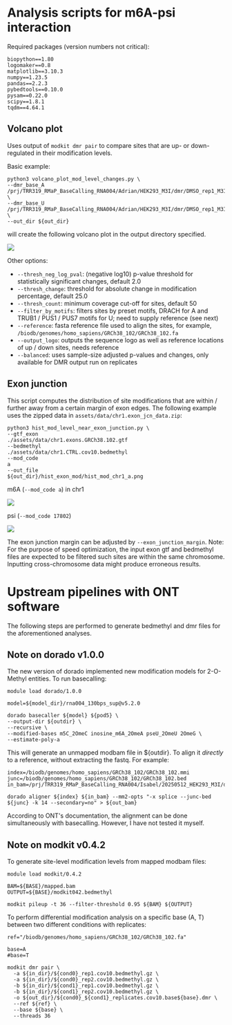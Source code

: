 # Analysis scripts for m6A-psi interaction
Required packages (version numbers not critical):
```
biopython==1.80
logomaker==0.8
matplotlib==3.10.3
numpy==1.23.5
pandas==2.2.3
pybedtools==0.10.0
pysam==0.22.0
scipy==1.8.1
tqdm==4.64.1
```

## Volcano plot
Uses output of `modkit dmr pair` to compare sites that are up- or down-regulated in their modification levels.

Basic example:
```
python3 volcano_plot_mod_level_changes.py \
--dmr_base_A /prj/TRR319_RMaP_BaseCalling_RNA004/Adrian/HEK293_M3I/dmr/DMSO_rep1_M3I_6h_rep1.cov10.m6A.diff_sites.dmr \
--dmr_base_U /prj/TRR319_RMaP_BaseCalling_RNA004/Adrian/HEK293_M3I/dmr/DMSO_rep1_M3I_6h_rep1.cov10.psi.diff_sites.dmr \
--out_dir ${out_dir}
```
will create the following volcano plot in the output directory specified.

![](https://github.com/ADHDrian/RNA004_psi_KD_OE_analysis/blob/main/assets/images/volcano_plot.png)

Other options:
- `--thresh_neg_log_pval`: (negative log10) p-value threshold for statistically significant changes, default 2.0
- `--thresh_change`: threshold for absolute change in modification percentage, default 25.0
- `--thresh_count`: minimum coverage cut-off for sites, default 50
- `--filter_by_motifs`: filters sites by preset motifs, DRACH for A and TRUB1 / PUS1 / PUS7 motifs for U; need to supply reference (see next)
- `--reference`: fasta reference file used to align the sites, for example, `/biodb/genomes/homo_sapiens/GRCh38_102/GRCh38_102.fa`
- `--output_logo`: outputs the sequence logo as well as reference locations of up / down sites, needs reference
- `--balanced`: uses sample-size adjusted p-values and changes, only available for DMR output run on replicates

## Exon junction
This script computes the distribution of site modifications that are within / further away from a certain margin of exon edges. The following example uses the zipped data in `assets/data/chr1.exon_jcn_data.zip`:
```
python3 hist_mod_level_near_exon_junction.py \
--gtf_exon
./assets/data/chr1.exons.GRCh38.102.gtf
--bedmethyl
./assets/data/chr1.CTRL.cov10.bedmethyl
--mod_code
a
--out_file
${out_dir}/hist_exon_mod/hist_mod_chr1_a.png
```

m6A (`--mod_code a`) in chr1

![](https://github.com/ADHDrian/RNA004_psi_KD_OE_analysis/blob/main/assets/images/hist_mod_chr1_a.png)

psi (`--mod_code 17802`)

![](https://github.com/ADHDrian/RNA004_psi_KD_OE_analysis/blob/main/assets/images/hist_mod_chr1_17802.png)

The exon junction margin can be adjusted by `--exon_junction_margin`.
Note: For the purpose of speed optimization, the input exon gtf and bedmethyl files are expected to be filtered such sites are within the same chromosome. Inputting cross-chromosome data might produce erroneous results.

# Upstream pipelines with ONT software
The following steps are performed to generate bedmethyl and dmr files for the aforementioned analyses.

## Note on dorado v1.0.0
The new version of dorado implemented new modification models for 2-O-Methyl entities.
To run basecalling:
```
module load dorado/1.0.0

model=${model_dir}/rna004_130bps_sup@v5.2.0

dorado basecaller ${model} ${pod5} \
--output-dir ${outdir} \
--recursive \
--modified-bases m5C_2OmeC inosine_m6A_2OmeA pseU_2OmeU 2OmeG \
--estimate-poly-a
```
This will generate an unmapped modbam file in ${outdir}. To align it *directly* to a reference, without extracting the fastq. For example:
```
index=/biodb/genomes/homo_sapiens/GRCh38_102/GRCh38_102.mmi
junc=/biodb/genomes/homo_sapiens/GRCh38_102/GRCh38_102.bed
in_bam=/prj/TRR319_RMaP_BaseCalling_RNA004/Isabel/20250512_HEK293_M3I/dorado_v1/HEK293_M3I_24h_1/calls_*.bam

dorado aligner ${index} ${in_bam} --mm2-opts "-x splice --junc-bed ${junc} -k 14 --secondary=no" > ${out_bam}
```
According to ONT's documentation, the alignment can be done simultaneously with basecalling. However, I have not tested it myself.

## Note on modkit v0.4.2
To generate site-level modification levels from mapped modbam files:
```
module load modkit/0.4.2

BAM=${BASE}/mapped.bam
OUTPUT=${BASE}/modkit042.bedmethyl

modkit pileup -t 36 --filter-threshold 0.95 ${BAM} ${OUTPUT}
```

To perform differential modification analysis on a specific base (A, T) between two different conditions with replicates:
```
ref="/biodb/genomes/homo_sapiens/GRCh38_102/GRCh38_102.fa"

base=A
#base=T

modkit dmr pair \
  -a ${in_dir}/${cond0}_rep1.cov10.bedmethyl.gz \
  -a ${in_dir}/${cond0}_rep2.cov10.bedmethyl.gz \
  -b ${in_dir}/${cond1}_rep1.cov10.bedmethyl.gz \
  -b ${in_dir}/${cond1}_rep2.cov10.bedmethyl.gz \
  -o ${out_dir}/${cond0}_${cond1}_replicates.cov10.base${base}.dmr \
  --ref ${ref} \
  --base ${base} \
  --threads 36
```
